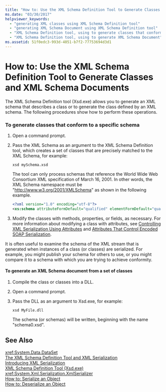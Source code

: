 ```yaml
---
title: "How to: Use the XML Schema Definition Tool to Generate Classes and XML Schema Documents"
ms.date: "03/30/2017"
helpviewer_keywords: 
  - "generating XML classes using XML Schema Definition tool"
  - "generating XML Schema Document using XML Schema Definition tool"
  - "XML Schema Definition tool, using to generate classes that conform to specific schema"
  - "XML Schema Definition tool, using to generate XML Schema Document"
ms.assetid: 51f0edc3-993d-4051-b7f2-77753694d3d1
---
```

# How to: Use the XML Schema Definition Tool to Generate Classes and XML Schema Documents
The XML Schema Definition tool (Xsd.exe) allows you to generate an XML schema that describes a class or to generate the class defined by an XML schema. The following procedures show how to perform these operations.  
  
### To generate classes that conform to a specific schema  
  
1. Open a command prompt.  
  
2. Pass the XML Schema as an argument to the XML Schema Definition tool, which creates a set of classes that are precisely matched to the XML Schema, for example:  
  
   ```  
   xsd mySchema.xsd  
   ```  
  
    The tool can only process schemas that reference the World Wide Web Consortium XML specification of March 16, 2001. In other words, the XML Schema namespace must be "<http://www.w3.org/2001/XMLSchema>" as shown in the following example.  
  
   ```xml  
   <?xml version="1.0" encoding="utf-8"?>  
   <xs:schema attributeFormDefault="qualified" elementFormDefault="qualified" targetNamespace="" xmlns:xs="http://www.w3.org/2001/XMLSchema">  
   ```  
  
3. Modify the classes with methods, properties, or fields, as necessary. For more information about modifying a class with attributes, see [Controlling XML Serialization Using Attributes](../../../docs/standard/serialization/controlling-xml-serialization-using-attributes.md) and [Attributes That Control Encoded SOAP Serialization](../../../docs/standard/serialization/attributes-that-control-encoded-soap-serialization.md).  
  
 It is often useful to examine the schema of the XML stream that is generated when instances of a class (or classes) are serialized. For example, you might publish your schema for others to use, or you might compare it to a schema with which you are trying to achieve conformity.  
  
#### To generate an XML Schema document from a set of classes  
  
1. Compile the class or classes into a DLL.  
  
2. Open a command prompt.  
  
3. Pass the DLL as an argument to Xsd.exe, for example:  
  
   ```  
   xsd MyFile.dll  
   ```  
  
    The schema (or schemas) will be written, beginning with the name "schema0.xsd".  
  
## See Also  
 <xref:System.Data.DataSet>  
 [The XML Schema Definition Tool and XML Serialization](../../../docs/standard/serialization/the-xml-schema-definition-tool-and-xml-serialization.md)  
 [Introducing XML Serialization](../../../docs/standard/serialization/introducing-xml-serialization.md)  
 [XML Schema Definition Tool (Xsd.exe)](../../../docs/standard/serialization/xml-schema-definition-tool-xsd-exe.md)  
 <xref:System.Xml.Serialization.XmlSerializer>  
 [How to: Serialize an Object](../../../docs/standard/serialization/how-to-serialize-an-object.md)  
 [How to: Deserialize an Object](../../../docs/standard/serialization/how-to-deserialize-an-object.md)
